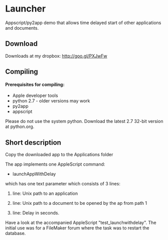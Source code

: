 Launcher
========

Appscript/py2app demo that allows time delayed start of other applications and documents.


## Download ##
Downloads at my dropbox: http://goo.gl/PXJwFw


## Compiling ##

#### Prerequisites for compiling: ####


+ Apple developer tools
+ python 2.7 - older versions may work
+ py2app
+ appscript


Please do not use the system python. Download the latest 2.7 32-bit version at python.org.


## Short description ##


Copy the downloaded app to the Applications folder

The app implements one AppleScript command: 

- launchAppWithDelay

which has one text parameter which consists of 3 lines:

1. line: Unix path to an application

2. line: Unix path to a document to be opened by the ap from path 1

3. line: Delay in seconds.

Have a look at the accompanied AppleScript "test_launchwithdelay". The initial use was for a FileMaker forum where the task was to restart the database.
